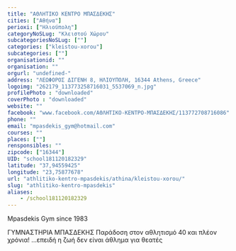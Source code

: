 ```yaml
---
title: "ΑΘΛΗΤΙΚΟ ΚΕΝΤΡΟ ΜΠΑΣΔΕΚΗΣ"
cities: ["Αθήνα"]
perioxi: ["Ηλιούπολη"]
categoryNoSLug: "Κλειστού Χώρου"
subcategoriesNoSLug: [""]
categories: ["kleistou-xorou"]
subcategories: [""]
organisationid: ""
organisation: ""
orgurl: "undefined-"
address: "ΛΕΩΦΟΡΟΣ ΔΙΓΕΝΗ 8, ΗΛΙΟΥΠΟΛΗ, 16344 Athens, Greece"
logoimg: "262179_113773258716031_5537069_n.jpg"
profilePhoto : "downloaded"
coverPhoto : "downloaded"
website: ""
facebook: "www.facebook.com/ΑΘΛΗΤΙΚΟ-ΚΕΝΤΡΟ-ΜΠΑΣΔΕΚΗΣ/113772708716086"
phone: ""
email: "mpasdekis_gym@hotmail.com"
courses: ""
places: [""]
rensponsibles: ""
zipcode: ["16344"]
UID: "school181120182329"
latitude: "37,94559425"
longitude: "23,75877678"
url: "athlitiko-kentro-mpasdekis/athina/kleistou-xorou/"
slug: "athlitiko-kentro-mpasdekis"
aliases:
    - /school181120182329
---
```



Mpasdekis Gym since 1983

ΓΥΜΝΑΣΤΗΡΙΑ ΜΠΑΣΔΕΚΗΣ Παράδοση στον αθλητισμό 40 και πλέον χρόνια! ...επειδή η ζωή δεν είναι άθλημα για θεατές